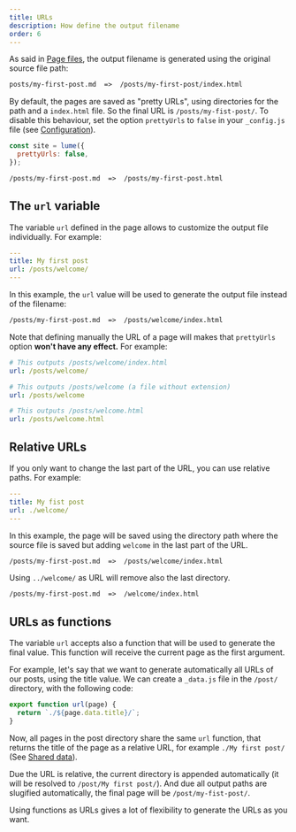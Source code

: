 ```yaml
---
title: URLs
description: How define the output filename
order: 6
---
```


As said in [Page files](/creating-pages/page-files), the output filename is
generated using the original source file path:

```txt
posts/my-first-post.md  =>  /posts/my-first-post/index.html
```

By default, the pages are saved as "pretty URLs", using directories for the path
and a `index.html` file. So the final URL is `/posts/my-fist-post/`. To disable
this behaviour, set the option `prettyUrls` to `false` in your `_config.js` file
(see [Configuration](/getting-started/config-file/)).

```js
const site = lume({
  prettyUrls: false,
});
```

```txt
/posts/my-first-post.md  =>  /posts/my-first-post.html
```

## The `url` variable

The variable `url` defined in the page allows to customize the output file
individually. For example:

```yml
---
title: My first post
url: /posts/welcome/
---
```

In this example, the `url` value will be used to generate the output file
instead of the filename:

```txt
/posts/my-first-post.md  =>  /posts/welcome/index.html
```

Note that defining manually the URL of a page will makes that `prettyUrls`
option **won't have any effect.** For example:

```yml
# This outputs /posts/welcome/index.html
url: /posts/welcome/

# This outputs /posts/welcome (a file without extension)
url: /posts/welcome

# This outputs /posts/welcome.html
url: /posts/welcome.html
```

## Relative URLs

If you only want to change the last part of the URL, you can use relative paths.
For example:

```yml
---
title: My fist post
url: ./welcome/
---
```

In this example, the page will be saved using the directory path where the
source file is saved but adding `welcome` in the last part of the URL.

```txt
/posts/my-first-post.md  =>  /posts/welcome/index.html
```

Using `../welcome/` as URL will remove also the last directory.

```txt
/posts/my-first-post.md  =>  /welcome/index.html
```

## URLs as functions

The variable `url` accepts also a function that will be used to generate the
final value. This function will receive the current page as the first argument.

For example, let's say that we want to generate automatically all URLs of our
posts, using the title value. We can create a `_data.js` file in the `/post/`
directory, with the following code:

```js
export function url(page) {
  return `./${page.data.title}/`;
}
```

Now, all pages in the post directory share the same `url` function, that returns
the title of the page as a relative URL, for example `./My first post/` (See
[Shared data](/creating-pages/shared-data/)).

Due the URL is relative, the current directory is appended automatically (it
will be resolved to `/post/My first post/`). And due all output paths are
slugified automatically, the final page will be `/post/my-fist-post/`.

Using functions as URLs gives a lot of flexibility to generate the URLs as you
want.

